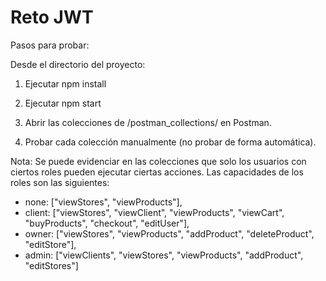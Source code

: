 # Reto JWT

Pasos para probar:

Desde el directorio del proyecto:

1. Ejecutar npm install
2. Ejecutar npm start

3. Abrir las colecciones de /postman_collections/ en Postman.
4. Probar cada colección manualmente (no probar de forma automática).

Nota: Se puede evidenciar en las colecciones que solo los usuarios con ciertos roles pueden ejecutar ciertas acciones. Las capacidades de los roles son las siguientes:
* none: ["viewStores", "viewProducts"],
* client: ["viewStores", "viewClient", "viewProducts", "viewCart", "buyProducts", "checkout", "editUser"],
* owner: ["viewStores", "viewProducts", "addProduct", "deleteProduct", "editStore"],
* admin: ["viewClients", "viewStores", "viewProducts", "addProduct", "editStores"]
